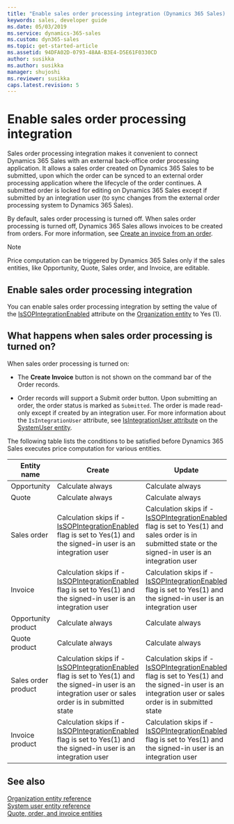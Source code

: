 ```yaml
---
title: "Enable sales order processing integration (Dynamics 365 Sales) | MicrosoftDocs"
keywords: sales, developer guide
ms.date: 05/03/2019
ms.service: dynamics-365-sales
ms.custom: dyn365-sales
ms.topic: get-started-article
ms.assetid: 94DFA02D-0793-48AA-B3E4-D5E61F0330CD
author: susikka
ms.author: susikka
manager: shujoshi
ms.reviewer: susikka
caps.latest.revision: 5
---
```

# Enable sales order processing integration

Sales order processing integration makes it convenient to connect Dynamics 365 Sales with an external back-office order processing application. It allows a sales order created on Dynamics 365 Sales to be submitted, upon which the order can be synced to an external order processing application where the lifecycle of the order continues. A submitted order is locked for editing on Dynamics 365 Sales except if submitted by an integration user (to sync changes from the external order processing system to Dynamics 365 Sales). 

By default, sales order processing is turned off. When sales order processing is turned off, Dynamics 365 Sales allows invoices to be created from orders. For more information, see [Create an invoice from an order](../create-edit-invoice-sales.md). 

> [!NOTE]
> Price computation can be triggered by Dynamics 365 Sales only if the sales entities, like Opportunity, Quote, Sales order, and Invoice, are editable.

## Enable sales order processing integration

You can enable sales order processing integration by setting the value of the [IsSOPIntegrationEnabled](../../developer/entities/organization.md#BKMK_IsSOPIntegrationEnabled) attribute on the [Organization entity](../../developer/entities/organization.md) to Yes (1).


## What happens when sales order processing is turned on?

When sales order processing is turned on:  

- The **Create Invoice** button is not shown on the command bar of the Order records. 

- Order records will support a Submit order button. Upon submitting an order, the order status is marked as `Submitted`. The order is made read-only except if created by an integration user. For more information about the `IsIntegrationUser` attribute, see [IsIntegrationUser attribute](../../developer/entities/systemuser.md#BKMK_IsIntegrationUser) on the [SystemUser entity](../../developer/entities/systemuser.md).

The following table lists the conditions to be satisfied before Dynamics 365 Sales executes price computation for various entities.

|Entity name|Create|Update|Delete|Recalculate|
|------|------|------|------|------|
|Opportunity|Calculate always|Calculate always|NA|Calculate always|
|Quote|Calculate always|Calculate always|NA|Calculate always|
|Sales order|Calculation skips if -<br />[IsSOPIntegrationEnabled](../../developer/entities/organization.md#BKMK_IsSOPIntegrationEnabled) flag is set to Yes(1) and the signed-in user is an integration user|Calculation skips if -<br />[IsSOPIntegrationEnabled](../../developer/entities/organization.md#BKMK_IsSOPIntegrationEnabled) flag is set to Yes(1) and sales order is in submitted state or the signed-in user is an integration user|NA|Calculation skips if -<br />[IsSOPIntegrationEnabled](../../developer/entities/organization.md#BKMK_IsSOPIntegrationEnabled) flag is set to Yes(1) and the sales order is in submitted state|
|Invoice|Calculation skips if -<br />[IsSOPIntegrationEnabled](../../developer/entities/organization.md#BKMK_IsSOPIntegrationEnabled) flag is set to Yes(1) and the signed-in user is an integration user|Calculation skips if -<br />[IsSOPIntegrationEnabled](../../developer/entities/organization.md#BKMK_IsSOPIntegrationEnabled) flag is set to Yes(1) and the signed-in user is an integration user|NA|Calculation skips if -<br />[IsSOPIntegrationEnabled](../../developer/entities/organization.md#BKMK_IsSOPIntegrationEnabled) flag is set to Yes(1) and the signed-in user is an integration user|
|Opportunity product|Calculate always|Calculate always|Calculate always|NA|
|Quote product|Calculate always|Calculate always|Calculate always|NA|
|Sales order product|Calculation skips if -<br />[IsSOPIntegrationEnabled](../../developer/entities/organization.md#BKMK_IsSOPIntegrationEnabled) flag is set to Yes(1) and the signed-in user is an integration user or sales order is in submitted state|Calculation skips if -<br />[IsSOPIntegrationEnabled](../../developer/entities/organization.md#BKMK_IsSOPIntegrationEnabled) flag is set to Yes(1) and the signed-in user is an integration user or sales order is in submitted state|Calculation skips if -<br />[IsSOPIntegrationEnabled](../../developer/entities/organization.md#BKMK_IsSOPIntegrationEnabled) flag is set to Yes(1) and the signed-in user is an integration user|NA|
|Invoice product|Calculation skips if -<br />[IsSOPIntegrationEnabled](../../developer/entities/organization.md#BKMK_IsSOPIntegrationEnabled) flag is set to Yes(1) and the signed-in user is an integration user|Calculation skips if -<br />[IsSOPIntegrationEnabled](../../developer/entities/organization.md#BKMK_IsSOPIntegrationEnabled) flag is set to Yes(1) and the signed-in user is an integration user|Calculation skips if -<br />[IsSOPIntegrationEnabled](../../developer/entities/organization.md#BKMK_IsSOPIntegrationEnabled) flag is set to Yes(1) and the signed-in user is an integration user|NA|

## See also

[Organization entity reference](../../developer/entities/organization.md)<br />
[System user entity reference](../../developer/entities/systemuser.md)<br />
[Quote, order, and invoice entities](../../developer/quote-order-invoice-entities.md)
